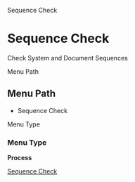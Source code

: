
Sequence Check
# Sequence Check


Check System and Document Sequences

Menu Path
## Menu Path



- Sequence Check

Menu Type
### Menu Type

**Process**


[Sequence Check](../../functional-guide/process/process-ad_sequence_check.md)
